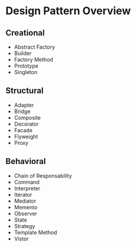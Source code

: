 # Design Pattern Overview

## Creational
* Abstract Factory
* Builder
* Factory Method
* Prototype
* Singleton

## Structural
* Adapter
* Bridge
* Composite
* Decorator
* Facade
* Flyweight
* Proxy

## Behavioral
* Chain of Responsability
* Command
* Interpreter
* Iterator
* Mediator
* Memento
* Observer
* State
* Strategy
* Template Method
* Vistor